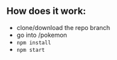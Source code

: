  
## How does it work:
  - clone/download the repo branch </br>
  - go into /pokemon
  - `npm install`</br>
  - `npm start`</br>
